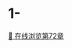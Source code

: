 # 1-
[📄 在线浏览第72章](https://view.officeapps.live.com/op/embed.aspx?src=https://raw.githubusercontent.com/su-12321/1-/main/docs/1.docx)
